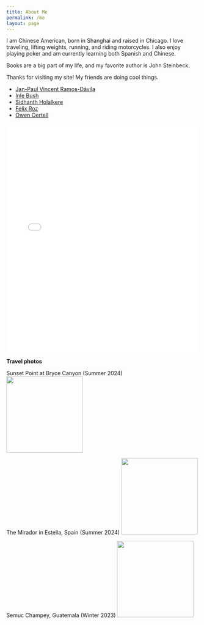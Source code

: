 ```yaml
---
title: About Me
permalink: /me
layout: page
---
```



I am Chinese American, born in Shanghai and raised in Chicago. I love traveling, lifting weights, running, and riding motorcycles. I also enjoy playing poker and am currently learning both Spanish and Chinese.

Books are a big part of my life, and my favorite author is John Steinbeck.



<p>Thanks for visiting my site! My friends are doing cool things.</p>
<ul>
    <li><a href="https://janpaul.pl/" target="_blank">Jan-Paul Vincent Ramos-Dávila</a></li>
    <li><a href="https://imbush.github.io/" target="_blank">Inle Bush</a></li>
    <li><a href="https://sholalkere.github.io/" target="_blank">Sidhanth Holalkere</a></li>
    <li><a href="https://ferojz.com/" target="_blank">Felix Roz</a></li>
    <li><a href="https://owenoertell.com/" target="_blank">Owen Oertell</a></li>
</ul>

<iframe src="AutoCentered_Map_Route.html" width="100%" height="600px" frameborder="0"></iframe>




**Travel photos**


Sunset Point at Bryce Canyon (Summer 2024)
<img src="me-in-bryce-canyon.jpeg" width="200" height="auto" />

The Mirador in Estella, Spain (Summer 2024)
<img src="me-in-spain.JPG" width="200" height="auto"/>


Semuc Champey, Guatemala (Winter 2023)
<img src="semuc-champey.jpeg" width="200" height="auto"/>
